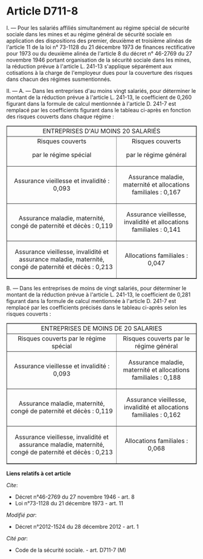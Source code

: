 # Article D711-8

I.  ― Pour les salariés affiliés simultanément au régime spécial de  sécurité sociale dans les mines et au régime général de
sécurité sociale  en application des dispositions des premier, deuxième et troisième  alinéas de l'article 11 de la loi n°
73-1128 du 21 décembre 1973 de  finances rectificative pour 1973 ou du deuxième alinéa de l'article 8 du  décret n° 46-2769
du 27 novembre 1946 portant organisation de la  sécurité sociale dans les mines, la réduction prévue à l'article L.  241-13
s'applique séparément aux cotisations à la charge de l'employeur  dues pour la couverture des risques dans chacun des régimes
susmentionnés. 

II. ― A. ― Dans les entreprises  d'au moins vingt salariés, pour déterminer le montant de la réduction  prévue à l'article L.
241-13, le coefficient de 0,260 figurant dans la  formule de calcul mentionnée à l'article D. 241-7 est remplacé par les
coefficients figurant dans le tableau ci-après en fonction des risques  couverts dans chaque régime : 

<table border="1">
    <tbody>
      <tr align="center">
        <td colspan="2"> ENTREPRISES D'AU MOINS 20 SALARIÉS </td>
      </tr>
      <tr>
        <td align="center"> Risques couverts 

par le régime spécial </td>
        <td align="center"> Risques couverts 

par le régime général </td>
      </tr>
      <tr>
        <td align="center">

Assurance vieillesse et invalidité : 0,093 

</td>
        <td align="center">

Assurance maladie, maternité et allocations familiales : 0,167 

</td>
      </tr>
      <tr>
        <td align="center">

Assurance maladie, maternité, congé de paternité et décès : 0,119 

</td>
        <td align="center">

Assurance vieillesse, invalidité et allocations familiales : 0,141 

</td>
      </tr>
      <tr>
        <td align="center">

Assurance vieillesse, invalidité et assurance maladie, maternité, congé de paternité et décès : 0,213 

</td>
        <td align="center">

Allocations familiales : 0,047 

</td>
      </tr>
    </tbody>
  </table>

B. ― Dans les entreprises de moins de vingt salariés, pour déterminer  le montant de la réduction prévue à l'article L.
241-13, le coefficient  de 0,281 figurant dans la formule de calcul mentionnée à l'article D.  241-7 est remplacé par les
coefficients précisés dans le tableau  ci-après selon les risques couverts : 

<table border="1">
    <tbody>
      <tr align="center">
        <td colspan="2"> ENTREPRISES DE MOINS DE 20 SALARIES</td>
      </tr>
      <tr>
        <td align="center"> Risques couverts par le régime spécial </td>
        <td align="center"> Risques couverts par le régime général </td>
      </tr>
      <tr>
        <td align="center">

Assurance vieillesse et invalidité : 0,093 

</td>
        <td align="center">

Assurance maladie, maternité et allocations familiales : 0,188 

</td>
      </tr>
      <tr>
        <td align="center">

Assurance maladie, maternité, congé de paternité et décès : 0,119 

</td>
        <td align="center">

Assurance vieillesse, invalidité et allocations familiales : 0,162 

</td>
      </tr>
      <tr>
        <td align="center">

Assurance vieillesse, invalidité et assurance maladie, maternité, congé de paternité et décès : 0,213 

</td>
        <td align="center">

Allocations familiales : 0,068 

</td>
      </tr>
    </tbody>
  </table>

**Liens relatifs à cet article**

_Cite_:

  - Décret n°46-2769 du 27 novembre 1946 - art. 8
  - Loi n°73-1128 du 21 décembre 1973 - art. 11

_Modifié par_:

  - Décret n°2012-1524 du 28 décembre 2012 - art. 1

_Cité par_:

  - Code de la sécurité sociale. - art. D711-7 (M)
